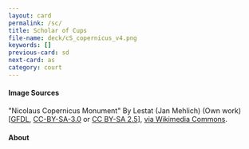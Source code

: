 ```yaml
---
layout: card
permalink: /sc/
title: Scholar of Cups
file-name: deck/cS_copernicus_v4.png
keywords: []
previous-card: sd
next-card: as
category: court
---
```


#### Image Sources
"Nicolaus Copernicus Monument" By Lestat (Jan Mehlich) (Own work) [[GFDL](http://www.gnu.org/copyleft/fdl.html), [CC-BY-SA-3.0](http://creativecommons.org/licenses/by-sa/3.0/) or [CC BY-SA 2.5](https://creativecommons.org/licenses/by-sa/2.5)], [via Wikimedia Commons](https://commons.wikimedia.org/wiki/File:Krak%C3%B3w_-_Pomnik_Miko%C5%82aja_Kopernika_02.JPG).

#### About
